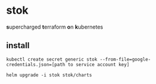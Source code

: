 # stok

**s**upercharged **t**erraform **o**n **k**ubernetes

## install

```
kubectl create secret generic stok --from-file=google-credentials.json=[path to service account key]
```

```
helm upgrade -i stok stok/charts
```
